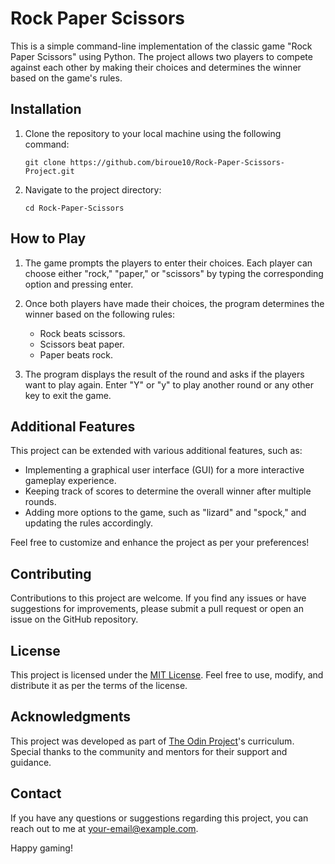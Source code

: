 # Rock Paper Scissors

This is a simple command-line implementation of the classic game "Rock Paper Scissors" using Python. The project allows two players to compete against each other by making their choices and determines the winner based on the game's rules.

## Installation

1. Clone the repository to your local machine using the following command:

   ```
   git clone https://github.com/biroue10/Rock-Paper-Scissors-Project.git
   ```

2. Navigate to the project directory:

   ```
   cd Rock-Paper-Scissors
   ```

## How to Play

1. The game prompts the players to enter their choices. Each player can choose either "rock," "paper," or "scissors" by typing the corresponding option and pressing enter.

2. Once both players have made their choices, the program determines the winner based on the following rules:

   - Rock beats scissors.
   - Scissors beat paper.
   - Paper beats rock.

3. The program displays the result of the round and asks if the players want to play again. Enter "Y" or "y" to play another round or any other key to exit the game.

## Additional Features

This project can be extended with various additional features, such as:

- Implementing a graphical user interface (GUI) for a more interactive gameplay experience.
- Keeping track of scores to determine the overall winner after multiple rounds.
- Adding more options to the game, such as "lizard" and "spock," and updating the rules accordingly.

Feel free to customize and enhance the project as per your preferences!

## Contributing

Contributions to this project are welcome. If you find any issues or have suggestions for improvements, please submit a pull request or open an issue on the GitHub repository.

## License

This project is licensed under the [MIT License](https://opensource.org/licenses/MIT). Feel free to use, modify, and distribute it as per the terms of the license.

## Acknowledgments

This project was developed as part of [The Odin Project](https://www.theodinproject.com/)'s curriculum. Special thanks to the community and mentors for their support and guidance.

## Contact

If you have any questions or suggestions regarding this project, you can reach out to me at [your-email@example.com](mailto:biroueisaac@gmail.com).

Happy gaming!

